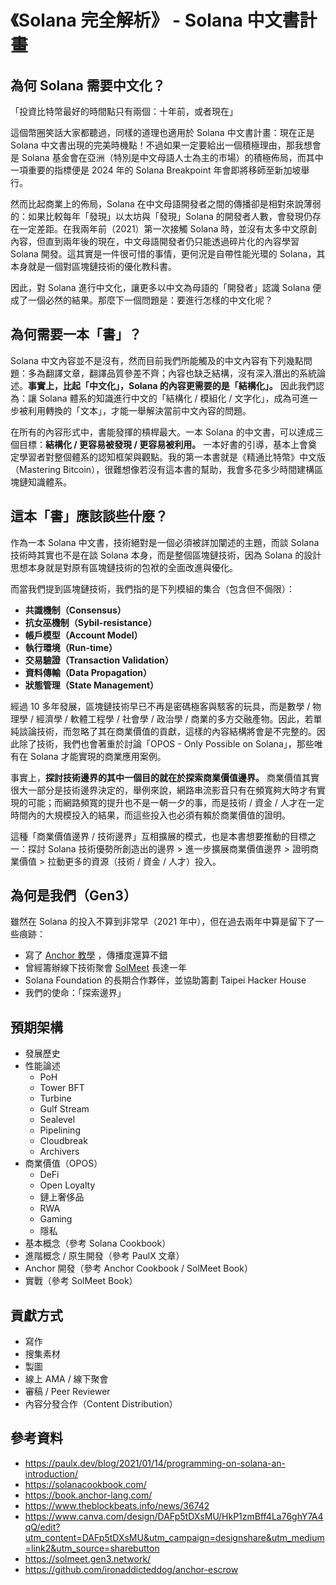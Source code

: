 # 《Solana 完全解析》 - Solana 中文書計畫

## 為何 Solana 需要中文化？

「投資比特幣最好的時間點只有兩個：十年前，或者現在」

這個幣圈笑話大家都聽過，同樣的道理也適用於 Solana 中文書計畫：現在正是 Solana 中文書出現的完美時機點！不過如果一定要給出一個積極理由，那我想會是 Solana 基金會在亞洲（特別是中文母語人士為主的市場）的積極佈局，而其中一項重要的指標便是 2024 年的 Solana Breakpoint 年會即將移師至新加坡舉行。

然而比起商業上的佈局，Solana 在中文母語開發者之間的傳播卻是相對來說薄弱的：如果比較每年「發現」以太坊與「發現」Solana 的開發者人數，會發現仍存在一定差距。在我兩年前（2021）第一次接觸 Solana 時，並沒有太多中文原創內容，但直到兩年後的現在，中文母語開發者仍只能透過碎片化的內容學習 Solana 開發。這其實是一件很可惜的事情，更何況是自帶性能光環的 Solana，其本身就是一個對區塊鏈技術的優化教科書。

因此，對 Solana 進行中文化，讓更多以中文為母語的「開發者」認識 Solana 便成了一個必然的結果。那麼下一個問題是：要進行怎樣的中文化呢？

## 為何需要一本「書」？

Solana 中文內容並不是沒有，然而目前我們所能觸及的中文內容有下列幾點問題：多為翻譯文章，翻譯品質參差不齊；內容也缺乏結構，沒有深入潛出的系統論述。**事實上，比起「中文化」，Solana 的內容更需要的是「結構化」。** 因此我們認為：讓 Solana 體系的知識進行中文的「結構化 / 模組化 / 文字化」，成為可進一步被利用轉換的「文本」，才能一舉解決當前中文內容的問題。

在所有的內容形式中，書能發揮的槓桿最大。一本 Solana 的中文書，可以達成三個目標：**結構化 / 更容易被發現 / 更容易被利用。** 一本好書的引導，基本上會奠定學習者對整個體系的認知框架與觀點。我的第一本書就是《精通比特幣》中文版（Mastering Bitcoin），很難想像若沒有這本書的幫助，我會多花多少時間建構區塊鏈知識體系。

## 這本「書」應該談些什麼？

作為一本 Solana 中文書，技術絕對是一個必須被詳加闡述的主題，而談 Solana 技術時其實也不是在談 Solana 本身，而是整個區塊鏈技術，因為 Solana 的設計思想本身就是對原有區塊鏈技術的包袱的全面改進與優化。

而當我們提到區塊鏈技術，我們指的是下列模組的集合（包含但不侷限）：

- **共識機制（Consensus）**
- **抗女巫機制（Sybil-resistance）**
- **帳戶模型（Account Model）**
- **執行環境（Run-time）**
- **交易驗證（Transaction Validation）**
- **資料傳輸（Data Propagation）**
- **狀態管理（State Management）**

經過 10 多年發展，區塊鏈技術早已不再是密碼極客與駭客的玩具，而是數學 / 物理學 / 經濟學 / 軟體工程學 / 社會學 / 政治學 / 商業的多方交融產物。因此，若單純談論技術，而忽略了其在商業價值的貢獻，這樣的內容結構將會是不完整的。因此除了技術，我們也會著重於討論「OPOS - Only Possible on Solana」，那些唯有在 Solana 才能實現的商業應用案例。

事實上，**探討技術邊界的其中一個目的就在於探索商業價值邊界。** 商業價值其實很大一部分是技術邊界決定的，舉例來說，網路串流影音只有在頻寬夠大時才有實現的可能；而網路頻寬的提升也不是一朝一夕的事，而是技術 / 資金 / 人才在一定時間內的大規模投入的結果，而這些投入也必須有賴於商業價值的證明。

這種「商業價值邊界 / 技術邊界」互相擴展的模式，也是本書想要推動的目標之一：探討 Solana 技術優勢所創造出的邊界 > 進一步擴展商業價值邊界 > 證明商業價值 > 拉動更多的資源（技術 / 資金 / 人才）投入。

## 為何是我們（Gen3）

雖然在 Solana 的投入不算到非常早（2021 年中），但在過去兩年中算是留下了一些痕跡：

- 寫了 [Anchor 教學](https://github.com/ironaddicteddog/anchor-escrow) ，傳播度還算不錯
- 曾經籌辦線下技術聚會 [SolMeet](https://www.youtube.com/playlist?list=PL2ixB7QxjQ37urLK8UDjrIyFbGfuspiVi) 長達一年
- Solana Foundation 的長期合作夥伴，並協助籌劃 Taipei Hacker House
- 我們的使命：「探索邊界」

## 預期架構

- 發展歷史
- 性能論述
    - PoH
    - Tower BFT
    - Turbine
    - Gulf Stream
    - Sealevel
    - Pipelining
    - Cloudbreak
    - Archivers
- 商業價值（OPOS）
    - DeFi
    - Open Loyalty
    - 鏈上奢侈品
    - RWA
    - Gaming
    - 隱私
- 基本概念（參考 Solana Cookbook）
- 進階概念 / 原生開發（參考 PaulX 文章）
- Anchor 開發（參考 Anchor Cookbook / SolMeet Book）
- 實戰（參考 SolMeet Book）

## 貢獻方式

- 寫作
- 搜集素材
- 製圖
- 線上 AMA / 線下聚會
- 審稿 / Peer Reviewer
- 內容分發合作（Content Distribution）

## 參考資料

- https://paulx.dev/blog/2021/01/14/programming-on-solana-an-introduction/
- https://solanacookbook.com/
- https://book.anchor-lang.com/
- https://www.theblockbeats.info/news/36742
- https://www.canva.com/design/DAFp5tDXsMU/HkP1zmBff4La76ghY7A4qQ/edit?utm_content=DAFp5tDXsMU&utm_campaign=designshare&utm_medium=link2&utm_source=sharebutton
- https://solmeet.gen3.network/
- https://github.com/ironaddicteddog/anchor-escrow
